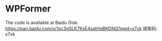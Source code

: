 # WPFormer
The code is available at Baidu Disk: https://pan.baidu.com/s/1oc3gSLK7KsE4satHqBKDNQ?pwd=x7vk 提取码: x7vk 
